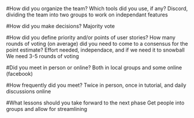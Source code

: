 

#How did you organize the team? Which tools did you use, if any?
Discord, dividing the team into two groups to work on independant features

#How did you make decisions?
Majority vote

#How did you define priority and/or points of user stories? How many rounds of voting (on average)
did you need to come to a consensus for the point estimate?
Effort needed, independace, and if we need it to snowball
We need 3-5 rounds of voting

#Did you meet in person or online?
Both in local groups and some online (facebook)

#How frequently did you meet?
Twice in person, once in tutorial, and daily discussions online

#What lessons should you take forward to the next phase
Get people into groups and allow for streamlining
